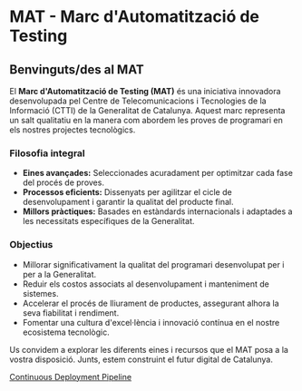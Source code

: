 # MAT - Marc d'Automatització de Testing



## Benvinguts/des al MAT
El **Marc d'Automatització de Testing (MAT)** és una iniciativa innovadora desenvolupada pel Centre de Telecomunicacions i Tecnologies de la Informació (CTTI) de la Generalitat de Catalunya. Aquest marc representa un salt qualitatiu en la manera com abordem les proves de programari en els nostres projectes tecnològics.

### Filosofia integral
- **Eines avançades:** Seleccionades acuradament per optimitzar cada fase del procés de proves.
- **Processos eficients:** Dissenyats per agilitzar el cicle de desenvolupament i garantir la qualitat del producte final.
- **Millors pràctiques:** Basades en estàndards internacionals i adaptades a les necessitats específiques de la Generalitat.

### Objectius
- Millorar significativament la qualitat del programari desenvolupat per i per a la Generalitat.
- Reduir els costos associats al desenvolupament i manteniment de sistemes.
- Accelerar el procés de lliurament de productes, assegurant alhora la seva fiabilitat i rendiment.
- Fomentar una cultura d'excel·lència i innovació contínua en el nostre ecosistema tecnològic.

Us convidem a explorar les diferents eines i recursos que el MAT posa a la vostra disposició. Junts, estem construint el futur digital de Catalunya.

[Continuous Deployment Pipeline](../mat/pipeline.md)

